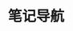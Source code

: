 ---
home: true
icon: house
title: 笔记导航
bgImage: https://theme-hope-assets.vuejs.press/bg/9-light.svg
bgImageDark: https://theme-hope-assets.vuejs.press/bg/9-dark.svg
image: 
heroText: 立秋
tagline: 🍁静态文档知识点展示，💖谢谢阮一峰大佬分享的资源：https://wangdoc.com/html/，知识文档仅用于毕设
actions:
  - text: 前往目录
    icon: list
    link: ./demo/
    type: primary

  - text: 文档
    link: ./guide/

highlights:
  - header: HTML教程
    image: https://upload.wikimedia.org/wikipedia/commons/thumb/6/61/HTML5_logo_and_wordmark.svg/1024px-HTML5_logo_and_wordmark.svg.png
    bgImage: https://theme-hope-assets.vuejs.press/bg/5-light.svg
    bgImageDark: https://theme-hope-assets.vuejs.press/bg/5-dark.svg
    features:
      - title: 1️⃣ HTML简介
        details: 介绍HTML的基本概念和结构。
        link: /MeLearnHTML/intro.html

      - title: 2️⃣ URL
        details: 统一资源定位符，用于标识网页地址。
        link: /MeLearnHTML/url.html

      - title: 3️⃣ attribute
        details: HTML元素的属性，用于定义元素的特性。
        link: /MeLearnHTML/attribute.html

      - title: 4️⃣ Unicode
        details: 字符编码标准，支持全球多种语言字符。
        link: /MeLearnHTML/encode.html

      - title: 5️⃣ semantic
        details: 网页的语义结构，提升代码可读性和SEO效果。
        link: /MeLearnHTML/semantic.html

      - title: 6️⃣ text
        details: HTML中的文本标签，用于格式化文本内容。
        link: /MeLearnHTML/text.html

      - title: 7️⃣ list
        details: HTML中的列表标签，用于创建有序或无序列表。
        link: /MeLearnHTML/list.html

      - title: 8️⃣ image
        details: HTML中的图像标签，用于在网页中嵌入图片。
        link: /MeLearnHTML/image.html


  - header: JavaScript 教程
    image: https://skillforge.com/wp-content/uploads/2020/10/javascript-wpcf_266x300.png
    bgImage: https://theme-hope-assets.vuejs.press/bg/1-light.svg
    bgImageDark: https://theme-hope-assets.vuejs.press/bg/1-dark.svg
    # highlights:
    #   - title: 导航栏
    #     icon: window-maximize
    #     details: 完全可定制的导航栏以及改进的移动端外观
    #     link: https://theme-hope.vuejs.press/zh/guide/layout/navbar.html

  - header: C语言
    image: https://upload.wikimedia.org/wikipedia/commons/thumb/3/35/The_C_Programming_Language_logo.svg/320px-The_C_Programming_Language_logo.svg.png
    bgImage: https://theme-hope-assets.vuejs.press/bg/4-light.svg
    bgImageDark: https://theme-hope-assets.vuejs.press/bg/4-dark.svg
    features:
      - title: C语言简介
        details: 什么是C语言，C语言的发展历史
        icon: code
        link: /MeLearnC/intro.html

copyright: false
footer: 借用 <a href="https://theme-hope.vuejs.press/zh/" target="_blank">VuePress Theme Hope</a> 主题实现该网页 | 感谢Mr.Hope大佬
---